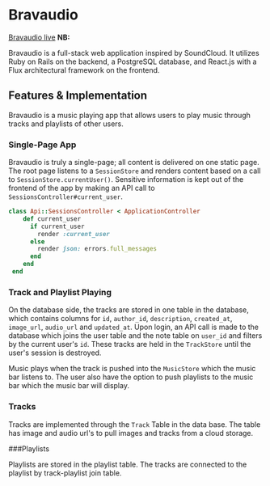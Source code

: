 # Bravaudio

[Bravaudio live][heroku] **NB:**

[heroku]: http://www.bravaudio.com

Bravaudio is a full-stack web application inspired by SoundCloud.  It utilizes Ruby on Rails on the backend, a PostgreSQL database, and React.js with a Flux architectural framework on the frontend.  

## Features & Implementation

Bravaudio is a music playing app that allows users to play music through tracks and playlists of other users.

### Single-Page App

Bravaudio is truly a single-page; all content is delivered on one static page.  The root page listens to a `SessionStore` and renders content based on a call to `SessionStore.currentUser()`.  Sensitive information is kept out of the frontend of the app by making an API call to `SessionsController#current_user`.

```ruby
class Api::SessionsController < ApplicationController
    def current_user
      if current_user
        render :current_user
      else
        render json: errors.full_messages
      end
    end
 end
  ```

### Track and Playlist Playing

  On the database side, the tracks are stored in one table in the database, which contains columns for `id`, `author_id`, `description`, `created_at`, `image_url`, `audio_url` and `updated_at`.  Upon login, an API call is made to the database which joins the user table and the note table on `user_id` and filters by the current user's `id`.  These tracks are held in the `TrackStore` until the user's session is destroyed.  

  Music plays when the track is pushed into the `MusicStore` which the music bar listens to. The user also have the option to push playlists to the music bar which the music bar will display.



### Tracks

Tracks are implemented through the `Track` Table in the data base. The table has image and audio url's to pull images and tracks from a cloud storage.

###Playlists

Playlists are stored in the playlist table. The tracks are connected to the playlist by track-playlist join table.
